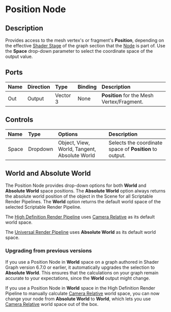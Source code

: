 # Position Node

## Description

Provides access to the mesh vertex's or fragment's **Position**, depending on the effective [Shader Stage](Shader-Stage.md) of the graph section that the [Node](Node.md) is part of. Use the **Space** drop-down parameter to select the coordinate space of the output value.

## Ports

| Name        | Direction           | Type  | Binding | Description |
|:------------ |:-------------|:-----|:---|:---|
| Out | Output      |    Vector 3 | None | **Position** for the Mesh Vertex/Fragment. |

## Controls

| Name        | Type           | Options  | Description |
|:------------ |:-------------|:-----|:---|
| Space | Dropdown | Object, View, World, Tangent, Absolute World | Selects the coordinate space of **Position** to output. |

## World and Absolute World
The Position Node provides drop-down options for both **World** and **Absolute World** space positions. The **Absolute World** option always returns the absolute world position of the object in the Scene for all Scriptable Render Pipelines. The **World** option returns the default world space of the selected Scriptable Render Pipeline. 

The [High Definition Render Pipeline](https://docs.unity3d.com/Assets/com.unity.render-pipelines.high-definition@latest/index.html) uses [Camera Relative](https://docs.unity3d.com/Assets/com.unity.render-pipelines.high-definition@latest?preview=1&subfolder=/manual/Camera-Relative-Rendering.html) as its default world space. 

The [Universal Render Pipeline](https://docs.unity3d.com/Assets/com.unity.render-pipelines.universal@latest/index.html) uses **Absolute World** as its default world space.

### Upgrading from previous versions
If you use a Position Node in **World** space on a graph authored in Shader Graph version 6.7.0 or earlier, it automatically upgrades the selection to **Absolute World**. This ensures that the calculations on your graph remain accurate to your expectations, since the **World** output might change.

If you use a Position Node in **World** space in the High Definition Render Pipeline to manually calculate [Camera Relative](https://docs.unity3d.com/Assets/com.unity.render-pipelines.high-definition@latest?preview=1&subfolder=/manual/Camera-Relative-Rendering.html) world space, you can now change your node from **Absolute World** to **World**, which lets you use [Camera Relative](https://docs.unity3d.com/Assets/com.unity.render-pipelines.high-definition@latest?preview=1&subfolder=/manual/Camera-Relative-Rendering.html) world space out of the box.